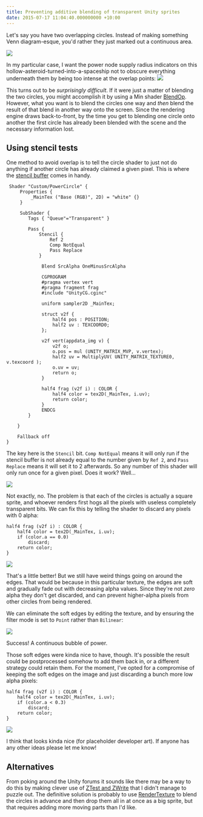 ```yaml
---
title: Preventing additive blending of transparent Unity sprites
date: 2015-07-17 11:04:40.000000000 +10:00
---
```

Let's say you have two overlapping circles. Instead of making something Venn diagram-esque, you'd rather they just marked out a continuous area.

![](circles.png)

In my particular case, I want the power node supply radius indicators on this hollow-asteroid-turned-into-a-spaceship not to obscure everything underneath them by being too intense at the overlap points:
![](spaceship.png)

This turns out to be *surprisingly difficult*. If it were just a matter of blending the two circles, you might accomplish it by using a Min shader [BlendOp](http://docs.unity3d.com/Manual/SL-Blend.html). However, what you want is to blend the circles one way and *then* blend the result of that blend in another way onto the screen. Since the rendering engine draws back-to-front, by the time you get to blending one circle onto another the first circle has already been blended with the scene and the necessary information lost.

## Using stencil tests

One method to avoid overlap is to tell the circle shader to just not do anything if another circle has already claimed a given pixel. This is where the [stencil buffer](http://docs.unity3d.com/Manual/SL-Stencil.html) comes in handy.

```cg
 Shader "Custom/PowerCircle" {
	 Properties {
	     _MainTex ("Base (RGB)", 2D) = "white" {}
	 }
	 
	 SubShader {
	    Tags { "Queue"="Transparent" }
	     
		Pass {
		    Stencil {
		        Ref 2
		        Comp NotEqual
		        Pass Replace
		    }

		     Blend SrcAlpha OneMinusSrcAlpha     
	 
			 CGPROGRAM
			 #pragma vertex vert
			 #pragma fragment frag
			 #include "UnityCG.cginc"
			 
			 uniform sampler2D _MainTex;
			 
			 struct v2f {
			     half4 pos : POSITION;
			     half2 uv : TEXCOORD0;
			 };
			 
			 v2f vert(appdata_img v) {
			     v2f o;
			     o.pos = mul (UNITY_MATRIX_MVP, v.vertex);
			     half2 uv = MultiplyUV( UNITY_MATRIX_TEXTURE0, v.texcoord );
			     o.uv = uv;
			     return o;
			 }

			 half4 frag (v2f i) : COLOR {
			     half4 color = tex2D(_MainTex, i.uv);
			     return color;
			 }
			 ENDCG
		}

	}
 
	Fallback off
}
```

The key here is the `Stencil` bit. `Comp NotEqual` means it will only run if the stencil buffer is not already equal to the number given by `Ref 2`, and `Pass Replace` means it will set it to 2 afterwards. So any number of this shader will only run once for a given pixel. Does it work? Well...

![](stencil.png)

Not exactly, no. The problem is that each of the circles is actually a square sprite, and whoever renders first hogs all the pixels with useless completely transparent bits. We can fix this by telling the shader to discard any pixels with 0 alpha:

```cg
half4 frag (v2f i) : COLOR {
	half4 color = tex2D(_MainTex, i.uv);
	if (color.a == 0.0)
		discard;
	return color;
}
```

![](alpha.png)

That's a little better! But we still have weird things going on around the edges. That would be because in this particular texture, the edges are soft and gradually fade out with decreasing alpha values. Since they're not *zero* alpha they don't get discarded, and can prevent higher-alpha pixels from other circles from being rendered.

We can eliminate the soft edges by editing the texture, and by ensuring the filter mode is set to `Point` rather than `Bilinear`:

![](aliased.png)

Success! A continuous bubble of power.

Those soft edges were kinda nice to have, though. It's possible the result could be postprocessed somehow to add them back in, or a different strategy could retain them. For the moment, I've opted for a compromise of keeping the soft edges on the image and just discarding a bunch more low alpha pixels:

```cg
half4 frag (v2f i) : COLOR {
	half4 color = tex2D(_MainTex, i.uv);
	if (color.a < 0.3)
		discard;
	return color;
}
```

![](gotit.png)

I think that looks kinda nice (for placeholder developer art). If anyone has any other ideas please let me know!

## Alternatives

From poking around the Unity forums it sounds like there may be a way to do this by making clever use of [ZTest and ZWrite](http://docs.unity3d.com/Manual/SL-CullAndDepth.html) that I didn't manage to puzzle out. The definitive solution is probably to use [RenderTexture](http://docs.unity3d.com/ScriptReference/RenderTexture.html) to blend the circles in advance and then drop them all in at once as a big sprite, but that requires adding more moving parts than I'd like.
